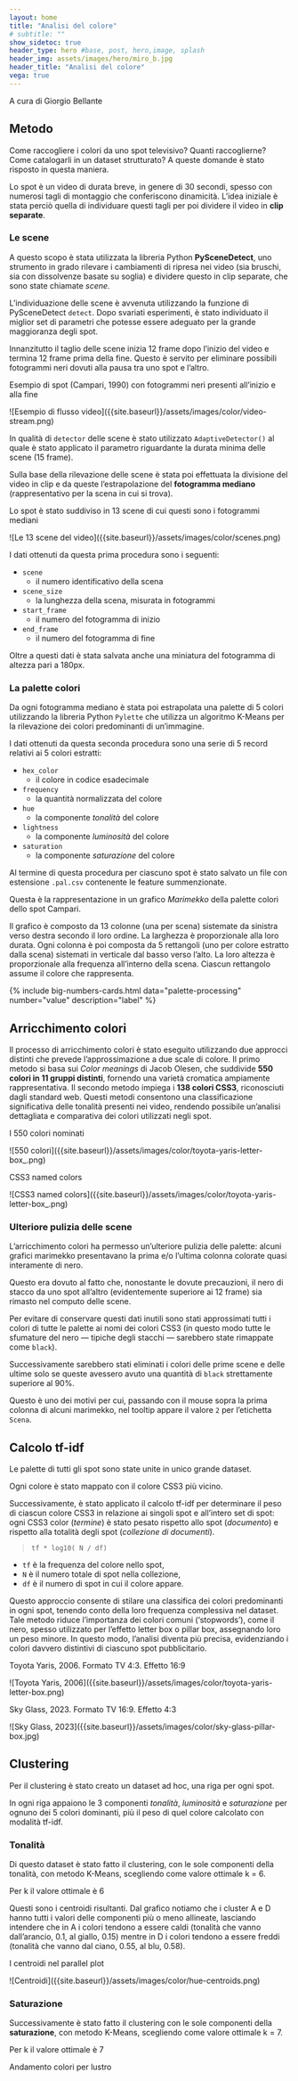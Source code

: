 ```yaml
---
layout: home
title: "Analisi del colore"
# subtitle: ""
show_sidetoc: true
header_type: hero #base, post, hero,image, splash
header_img: assets/images/hero/miro_b.jpg
header_title: "Analisi del colore"
vega: true
---
```


A cura di Giorgio Bellante

## Metodo

Come raccogliere i colori da uno spot televisivo? Quanti raccoglierne? Come catalogarli in un dataset strutturato? A
queste domande è stato risposto in questa maniera.

Lo spot è un video di durata breve, in genere di 30 secondi, spesso con numerosi tagli di montaggio che conferiscono
dinamicità. L’idea iniziale è stata perciò quella di individuare questi tagli per poi dividere il video in **clip
separate**.

### Le scene

A questo scopo è stata utilizzata la libreria Python **PySceneDetect**, uno strumento in grado rilevare i
cambiamenti di ripresa nei video (sia bruschi, sia con dissolvenze basate su soglia) e dividere questo in clip separate,
che sono state chiamate _scene_.

L’individuazione delle scene è avvenuta utilizzando la funzione di PySceneDetect `detect`.
Dopo svariati esperimenti, è stato individuato il miglior set di parametri che potesse essere adeguato per
la grande maggioranza degli spot.

Innanzitutto il taglio delle scene inizia 12 frame dopo l’inizio del video e termina 12 frame prima della fine. Questo
è servito per eliminare possibili fotogrammi neri dovuti alla pausa tra uno spot e l’altro.

<p class="caption">
Esempio di spot (Campari, 1990) con fotogrammi neri presenti all’inizio e alla fine
</p>
![Esempio di flusso video]({{site.baseurl}}/assets/images/color/video-stream.png)

In qualità di `detector` delle scene è stato utilizzato `AdaptiveDetector()` al quale è stato applicato il parametro
riguardante la durata minima delle scene (15 frame).

Sulla base della rilevazione delle scene è stata poi effettuata la divisione del video in clip e da queste
l’estrapolazione del **fotogramma mediano** (rappresentativo per la scena in cui si trova).

<p class="caption">
Lo spot è stato suddiviso in 13 scene di cui questi sono i fotogrammi mediani
</p>
![Le 13 scene del video]({{site.baseurl}}/assets/images/color/scenes.png)

I dati ottenuti da questa prima procedura sono i seguenti:

- `scene`
    - il numero identificativo della scena
- `scene_size`
    - la lunghezza della scena, misurata in fotogrammi
- `start_frame`
    - il numero del fotogramma di inizio
- `end_frame`
    - il numero del fotogramma di fine

Oltre a questi dati è stata salvata anche una miniatura del fotogramma di altezza pari a 180px.

### La palette colori

Da ogni fotogramma mediano è stata poi estrapolata una palette di 5 colori utilizzando la libreria Python `Pylette` che
utilizza un algoritmo K-Means per la rilevazione dei colori predominanti di un’immagine.

I dati ottenuti da questa seconda procedura sono una serie di 5 record relativi ai 5 colori estratti:

- `hex_color`
    - il colore in codice esadecimale
- `frequency`
    - la quantità normalizzata del colore
- `hue`
    - la componente _tonalità_ del colore
- `lightness`
    - la componente _luminosità_ del colore
- `saturation`
    - la componente _saturazione_ del colore

Al termine di questa procedura per ciascuno spot è stato salvato un file con estensione `.pal.csv` contenente le
feature summenzionate.

Questa è la rappresentazione in un grafico _Marimekko_ della palette colori dello spot Campari.

<p class="caption">
Il grafico è composto da 13 colonne (una per scena) sistemate da sinistra verso destra secondo il loro ordine. La
larghezza è proporzionale alla loro durata. Ogni colonna è poi composta da 5 rettangoli (uno per colore estratto dalla
scena) sistemati in verticale dal basso verso l’alto. La loro altezza è proporzionale alla frequenza all’interno della
scena. Ciascun rettangolo assume il colore che rappresenta.
</p>
<vegachart schema-url="{{site.baseurl}}/assets/charts/color_charts/campari.marimekko.json" style="width: 100%; height:400px;"></vegachart>

{% include big-numbers-cards.html data="palette-processing" number="value" description="label" %}

## Arricchimento colori

Il processo di arricchimento colori è stato eseguito utilizzando due approcci distinti che prevede l’approssimazione
a due scale di colore. Il primo metodo si basa sui _Color meanings_ di Jacob Olesen, che suddivide **550 colori in 11
gruppi distinti**, fornendo una varietà cromatica ampiamente rappresentativa. Il secondo metodo impiega i **138 colori
CSS3**, riconosciuti dagli standard web. Questi metodi consentono una classificazione significativa delle
tonalità presenti nei video, rendendo possibile un’analisi dettagliata e comparativa dei colori utilizzati negli spot.

<p class="caption">
I 550 colori nominati
</p>
![550 colori]({{site.baseurl}}/assets/images/color/toyota-yaris-letter-box_.png)

<p class="caption">
CSS3 named colors
</p>
![CSS3 named colors]({{site.baseurl}}/assets/images/color/toyota-yaris-letter-box_.png)

### Ulteriore pulizia delle scene

L’arricchimento colori ha permesso un’ulteriore pulizia delle palette: alcuni grafici marimekko presentavano la prima
e/o l’ultima colonna colorate quasi interamente di nero.

Questo era dovuto al fatto che, nonostante le dovute precauzioni, il nero di stacco da uno spot all’altro (evidentemente
superiore ai 12 frame) sia rimasto nel computo delle scene.

Per evitare di conservare questi dati inutili sono stati approssimati tutti i colori di tutte le palette ai nomi dei
colori CSS3 (in questo modo tutte le sfumature del nero — tipiche degli stacchi — sarebbero state rimappate
come `black`).

Successivamente sarebbero stati eliminati i colori delle prime scene e delle ultime solo se queste avessero avuto una
quantità di `black` strettamente superiore al 90%.

Questo è uno dei motivi per cui, passando con il mouse sopra la prima colonna di alcuni marimekko, nel tooltip appare il
valore `2` per l’etichetta `Scena`.

## Calcolo tf-idf

Le palette di tutti gli spot sono state unite in unico grande dataset.

Ogni colore è stato mappato con il colore CSS3 più vicino.

Successivamente, è stato applicato il calcolo tf-idf per determinare il peso di ciascun colore CSS3 in relazione ai
singoli spot e all’intero set di spot: ogni CSS3 color (_termine_) è stato pesato rispetto allo spot (_documento_) e
rispetto alla totalità degli spot (_collezione di documenti_).

> `tf * log10( N / df)`

- `tf` è la frequenza del colore nello spot,
- `N` è il numero totale di spot nella collezione,
- `df` è il numero di spot in cui il colore appare.

Questo approccio consente di stilare una classifica dei colori predominanti in ogni spot, tenendo conto della loro
frequenza complessiva nel dataset. Tale metodo riduce l’importanza dei colori comuni (‘stopwords’), come il nero, spesso
utilizzato per l’effetto letter box o pillar box, assegnando loro un peso minore. In questo modo, l’analisi diventa più
precisa, evidenziando i colori davvero distintivi di ciascuno spot pubblicitario.

<p class="caption">
Toyota Yaris, 2006. Formato TV 4:3. Effetto 16:9
</p>
![Toyota Yaris, 2006]({{site.baseurl}}/assets/images/color/toyota-yaris-letter-box.png)


<p class="caption">
Sky Glass, 2023. Formato TV 16:9. Effetto 4:3
</p>
![Sky Glass, 2023]({{site.baseurl}}/assets/images/color/sky-glass-pillar-box.jpg)

## Clustering

Per il clustering è stato creato un dataset ad hoc, una riga per ogni spot.

In ogni riga appaiono le 3 componenti _tonalità_, _luminosità_ e _saturazione_ per ognuno dei 5 colori dominanti, più
il peso di quel colore calcolato con modalità tf-idf.

### Tonalità

Di questo dataset è stato fatto il clustering, con le sole componenti della tonalità, con metodo K-Means, scegliendo
come valore ottimale k = 6.

<p class="caption">
Per k il valore ottimale è 6
</p>
<vegachart schema-url="{{site.baseurl}}/assets/charts/color_charts/k_choice_chart_hue.json" style="width: 100%; height:200px;"></vegachart>

Questi sono i centroidi risultanti. Dal grafico notiamo che i cluster A e D hanno tutti i valori delle componenti più o
meno allineate, lasciando intendere che in A i colori tendono a essere caldi (tonalità che vanno dall’arancio, 0.1,
al giallo, 0.15) mentre in D i colori tendono a essere freddi (tonalità che vanno dal ciano, 0.55, al blu, 0.58).

<p class="caption">
I centroidi nel parallel plot
</p>
![Centroidi]({{site.baseurl}}/assets/images/color/hue-centroids.png)

### Saturazione

Successivamente è stato fatto il clustering con le sole componenti della **saturazione**, con metodo K-Means, scegliendo
come valore ottimale k = 7.

<p class="caption">
Per k il valore ottimale è 7
</p>
<vegachart schema-url="{{site.baseurl}}/assets/charts/color_charts/k_choice_chart_saturation.json" style="width: 100%; height:200px;"></vegachart>

<p class="caption">
Andamento colori per lustro
</p>

<vegachart schema-url="{{site.baseurl}}/assets/charts/color_charts/colori_lustro.json" style="width: 100%; height:400px;"></vegachart>

